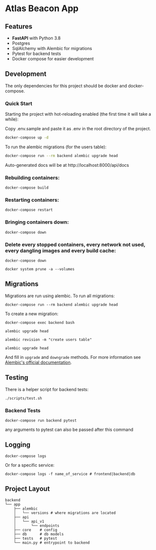 # Atlas Beacon App

## Features

- **FastAPI** with Python 3.8
- Postgres
- SqlAlchemy with Alembic for migrations
- Pytest for backend tests
- Docker compose for easier development

## Development

The only dependencies for this project should be docker and docker-compose.

### Quick Start

Starting the project with hot-reloading enabled
(the first time it will take a while):

Copy .env.sample and paste it as .env in the root directory of the project.

```bash
docker-compose up -d
```

To run the alembic migrations (for the users table):

```bash
docker-compose run --rm backend alembic upgrade head
```

Auto-generated docs will be at
http://localhost:8000/api/docs

### Rebuilding containers:

```
docker-compose build
```

### Restarting containers:

```
docker-compose restart
```

### Bringing containers down:

```
docker-compose down
```

### Delete every stopped containers, every network not used, every dangling images and every build cache:

```
docker-compose down

docker system prune -a --volumes
```

## Migrations

Migrations are run using alembic. To run all migrations:

```
docker-compose run --rm backend alembic upgrade head
```

To create a new migration:

```
docker-compose exec backend bash

alembic upgrade head

alembic revision -m "create users table"

alembic upgrade head
```

And fill in `upgrade` and `downgrade` methods. For more information see
[Alembic's official documentation](https://alembic.sqlalchemy.org/en/latest/tutorial.html#create-a-migration-script).

## Testing

There is a helper script for backend tests:

```
./scripts/test.sh
```

### Backend Tests

```
docker-compose run backend pytest
```

any arguments to pytest can also be passed after this command

## Logging

```
docker-compose logs
```

Or for a specific service:

```
docker-compose logs -f name_of_service # frontend|backend|db
```

## Project Layout

```
backend
└── app
    ├── alembic
    │   └── versions # where migrations are located
    ├── api
    │   └── api_v1
    │       └── endpoints
    ├── core    # config
    ├── db      # db models
    ├── tests   # pytest
    └── main.py # entrypoint to backend
```

